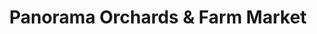 ---
title: "Panorama Orchards & Farm Market"
url: /ellijay/panorama-orchards-and-farm-market/
shop: farm
---